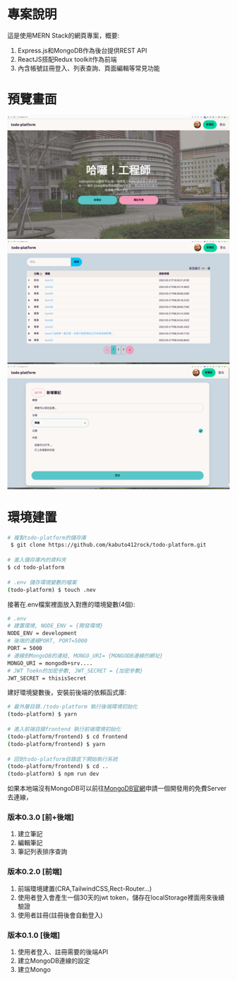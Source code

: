 # 專案說明
這是使用MERN Stack的網頁專案，概要:
1. Express.js和MongoDB作為後台提供REST API
2. ReactJS搭配Redux toolkit作為前端
3. 內含帳號註冊登入、列表查詢、頁面編輯等常見功能

# 預覽畫面
![todo-platform的首頁](./imgs/home.png)
![todo-platform的列表](./imgs/notes.png)
![todo-platform的新增](./imgs/new-note.png)


# 環境建置
```bash
# 複製todo-platform的儲存庫
 $ git clone https://github.com/kabuto412rock/todo-platform.git

# 進入儲存庫內的資料夾
$ cd todo-platform 

# .env 儲存環境變數的檔案
(todo-platform) $ touch .nev
```
接著在.env檔案裡面放入對應的環境變數(4個):
```bash
# .env
# 建置環境, NODE_ENV = {開發環境}
NODE_ENV = development
# 後端的連線PORT, PORT=5000
PORT = 5000
# 連線到MongoDB的連結, MONGO_URI= {MONGODB連線的網址} 
MONGO_URI = mongodb+srv....
# JWT Toekn的加密參數, JWT_SECRET = {加密參數}
JWT_SECRET = thisisSecret
```

建好環境變數後，安裝前後端的依賴函式庫:
```bash
# 最外層目錄./todo-platform 執行後端環境初始化
(todo-platform) $ yarn  

# 進入前端目錄frontend 執行前端環境初始化
(todo-platform/frontend) $ cd frontend
(todo-platform/frontend) $ yarn  

# 回到todo-platform目錄底下開始執行系統
(todo-platform/frontend) $ cd ..
(todo-platform) $ npm run dev
```

如果本地端沒有MongoDB可以前往[MongoDB官網](https://cloud.mongodb.com/)申請一個開發用的免費Server去連線，


### 版本0.3.0 [前+後端]
1. 建立筆記
2. 編輯筆記
3. 筆記列表排序查詢

### 版本0.2.0 [前端]
1. 前端環境建置(CRA,TailwindCSS,Rect-Router...)
2. 使用者登入會產生一個30天的jwt token，儲存在localStorage裡面用來後續驗證
3. 使用者註冊(註冊後會自動登入)

### 版本0.1.0 [後端]
1. 使用者登入、註冊需要的後端API
2. 建立MongoDB連線的設定
3. 建立Mongo
